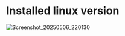 # Installed linux version
![Screenshot_20250506_220130](https://github.com/user-attachments/assets/b4894040-3238-4af4-917e-f46726823b8c)
